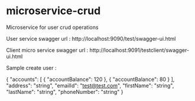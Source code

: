 # microservice-crud
Microservice for user crud operations

User service swagger url : http://localhost:9090/test/swagger-ui.html

Client micro service swagger url : http://localhost:9091/testclient/swagger-ui.html

Sample create user : 

{
  "accounts": [
    {
      "accountBalance": 120
    },
{
      "accountBalance": 80
    }
  ],
  "address": "string",
  "emailId": "test@test.com",
  "firstName": "string",
  "lastName": "string",
  "phoneNumber": "string"
}


